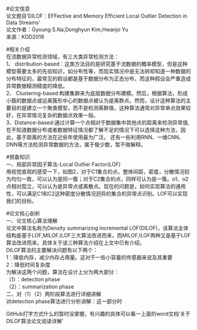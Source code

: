 #论文信息    
论文题目‘DILOF：EFFective and Memory Efficient Local Outlier Detection in Data Streams’    
论文作者：Gyoung S.Na,Donghyun Kim,Hwanjo Yu    
来源：KDD2018   
     
     
#相关介绍    
在流数据异常检测领域，有三大类异常检测方法：   
1、 distribution-based：这类方法目的是研究基于流数据的概率模型，但是这种模型需要太多的先验知识，如分布性等，而现实情况中是无法转却知道一种数据的分布特征的，最常见的假设都是基于数据分布为正态分布，而这种假设会严重造成异常数据精测精度的降低。   
2、 Clustering-based:构建集群来为底层数据分布建模。然后，根据算法，形成小簇的数据点或远离簇形中心的数据点被认为是离群点。然而，设计这种算法的主要目的是建立一个聚类模型，而不是检测离群值，这种算法通常对异常单点效果较好，在异常情况复杂的数据点效果一般。   
3、Distance-based:通过计算一个点相对于数据集中其他点的距离来检测异常值,在不知道数据分布或者数据特征情况都了解不足的情况下可以选择这种方法，因此，基于距离的方法在近些年使用最为广泛。
还有一些利用RNN、一维CNN、DNN等方法检测异常数据的方法，属于极少数，暂不做解释。   
    
#预备知识   
一、局部异常因子算法-Local Outlier Factor(LOF)   
用视觉直观的感受一下，如图2，对于C1集合的点，整体间距，密度，分散情况较为均匀一致，可以认为是同一簇；对于C2集合的点，同样可认为是一簇。o1、o2点相对孤立，可以认为是异常点或离散点。现在的问题是，如何实现算法的通用性，可以满足C1和C2这种密度分散情况迥异的集合的异常点识别。LOF可以实现我们的目标。   

    
      
#论文核心剖析   
一、论文核心算法理解   
    论文中算法名称为Density summarizing incremental LOF(DILOF)，该算法主体结构是基于LOF,MILOF,ILOF三大算法改进而来，而MILOF,ILOF两种又是基于LOF算法改进而来，具体关于该三种算法介绍在上文中已有介绍。    
    DILOF算法的主要解决问题有以下两个：     
    1：降低内存，减少内存占用量。这对于一些小容量的传感器来说及其重要    
    2：降低时间复杂度    
 为解决这两个问题，算法在设计上分为两大部分：      
    （1）：detection  phase      
    （2）：summarization phase     
 二、对（1）（2）两阶段算法进行详细讲解     
     对detection phase算法进行分析讲解：这一部分时
 
 GitHub打字方式什么的暂时没掌握，有兴趣的具体可以看一上面的word文档‘关于DILOF算法论文阅读详解’

